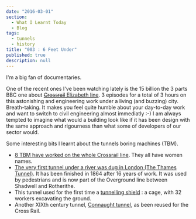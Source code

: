 ```yaml
---
date: "2016-03-01"
section: 
  - What I Learnt Today
  - Blog
tags: 
  - tunnels
  - history
title: "003 : 6 Feet Under"
published: true
description: null
---
```


I'm a big fan of documentaries.

One of the recent ones I've been watching lately is the 15 billion the 3 parts BBC one about [~~Crossrail~~ Elizabeth line](http://www.theguardian.com/uk-news/2016/feb/23/crossrail-named-elizabeth-line-honour-of-the-queen). 3 episodes for a total of 3 hours on this astonishing and engineering work under a living (and buzzing) city. Breath-taking.
It makes you feel quite humble about your day-to-day work and want to switch to civil engineering almost immediatly :-) I am always tempted to imagine what would a building look like if it has been design with the same approach and rigourness than what some of developers of our sector would.

Some interesting bits I learnt about the tunnels boring machines (TBM).

* [8 TBM have worked on the whole Crossrail line](http://www.crossrail.co.uk/construction/tunnelling/meet-our-giant-tunnelling-machines/). They all have women names.
* [The very first tunnel under a river was dug in London (The Thames Tunnel)](http://www.smithsonianmag.com/history/the-epic-struggle-to-tunnel-under-the-thames-14638810/?no-ist). It has been finished in 1864 after 16 years of work. It was used by pedestrians and is now part of the Overground line between Shadwell and Rotherithe.
* This tunnel used for the first time a [tunnelling shield](https://en.wikipedia.org/wiki/Tunnelling_shield) : a cage, with 32 workers excavating the ground.
* Another XIXth century tunnel, [Connaught tunnel](http://www.crossrail.co.uk/sustainability/archaeology/archaeology-at-connaught-tunnel), as been reused for the Cross Rail.
